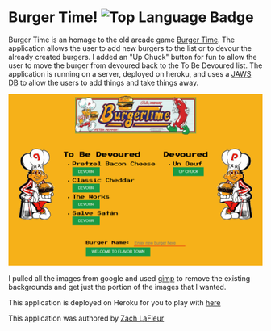 # Burger Time! ![Top Language Badge](https://img.shields.io/github/languages/top/MrCartree/burger-time)

Burger Time is an homage to the old arcade game [Burger Time](https://en.wikipedia.org/wiki/BurgerTime). The application allows the user to add new burgers to the list or to devour the already created burgers. I added an "Up Chuck" button for fun to allow the user to move the burger from devoured back to the To Be Devoured list. The application is running on a server, deployed on heroku, and uses a [JAWS DB](https://devcenter.heroku.com/articles/jawsdb) to allow the users to add things and take things away.

![Burger Time](./public/assets/img/BurgerTimeSite.PNG)

I pulled all the images from google and used [gimp](https://www.gimp.org/) to remove the existing backgrounds and get just the portion of the images that I wanted.

This application is deployed on Heroku for you to play with [here](https://dashboard.heroku.com/apps/fierce-lowlands-86623)

This application was authored by [Zach LaFleur](https://github.com/MrCartree)